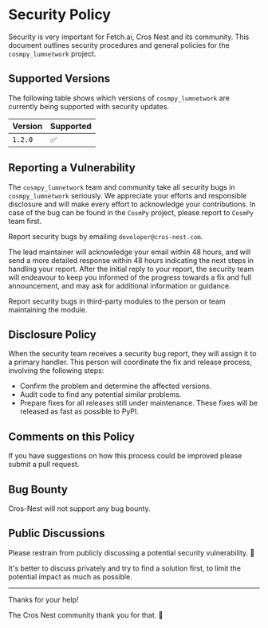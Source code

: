 # Security Policy

Security is very important for Fetch.ai, Cros Nest and its community. This document outlines security procedures and general policies for the `cosmpy_lumnetwork` project.

## Supported Versions

The following table shows which versions of `cosmpy_lumnetwork` are currently being supported with security updates.

| Version  | Supported          |
|----------| ------------------ |
| `1.2.0` | :white_check_mark: |

## Reporting a Vulnerability

The `cosmpy_lumnetwork` team and community take all security bugs in `cosmpy_lumnetwork` seriously. We appreciate your efforts and responsible disclosure and will make every effort to acknowledge your contributions.
In case of the bug can be found in the `CosmPy` project, please report to `CosmPy` team first.

Report security bugs by emailing `developer@cros-nest.com`.

The lead maintainer will acknowledge your email within 48 hours, and will send a more detailed response within 48 hours indicating the next steps in handling your report. After the initial reply to your report, the security team will endeavour to keep you informed of the progress towards a fix and full announcement, and may ask for additional information or guidance.

Report security bugs in third-party modules to the person or team maintaining the module.

## Disclosure Policy

When the security team receives a security bug report, they will assign it to a primary handler. This person will coordinate the fix and release process, involving the following steps:

- Confirm the problem and determine the affected versions.
- Audit code to find any potential similar problems.
- Prepare fixes for all releases still under maintenance. These fixes will be released as fast as possible to PyPI.

## Comments on this Policy

If you have suggestions on how this process could be improved please submit a pull request.

## Bug Bounty

Cros-Nest will not support any bug bounty.

## Public Discussions

Please restrain from publicly discussing a potential security vulnerability. 🙊

It's better to discuss privately and try to find a solution first, to limit the potential impact as much as possible.

---

Thanks for your help!

The Cros Nest community thank you for that. 🙇